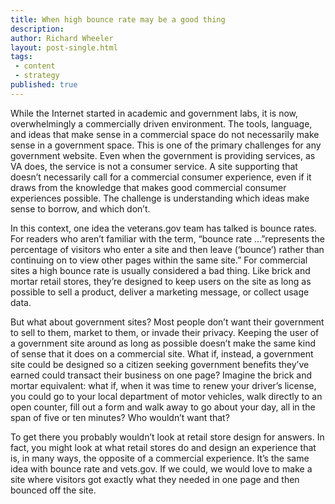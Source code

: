```yaml
---
title: When high bounce rate may be a good thing
description:
author: Richard Wheeler
layout: post-single.html
tags:
 - content
 - strategy
published: true
---
```


While the Internet started in academic and government labs, it is now, overwhelmingly a commercially driven environment. The tools, language, and ideas that make sense in a commercial space do not necessarily make sense in a government space. This is one of the primary challenges for any government website. Even when the government is providing services, as VA does, the service is not a consumer service. A site supporting that doesn’t necessarily call for a commercial consumer experience, even if it draws from the knowledge that makes good commercial consumer experiences possible. The challenge is understanding which ideas make sense to borrow, and which don’t.

<!--more-->
In this context, one idea the veterans.gov team has talked is bounce rates. For readers who aren’t familiar with the term, “bounce rate …”represents the percentage of visitors who enter a site and then leave (‘bounce’) rather than continuing on to view other pages within the same site.” For commercial sites a high bounce rate is usually considered a bad thing. Like brick and mortar retail stores, they’re designed to keep users on the site as long as possible to sell a product, deliver a marketing message, or collect usage data.


But what about government sites? Most people don’t want their government to sell to them, market to them, or invade their privacy. Keeping the user of a government site around as long as possible doesn’t make the same kind of sense that it does on a commercial site. What if, instead, a government site could be designed so a citizen seeking government benefits they’ve earned could transact their business on one page? Imagine the brick and mortar equivalent: what if, when it was time to renew your driver’s license, you could go to your local department of motor vehicles, walk directly to an open counter, fill out a form and walk away to go about your day, all in the span of five or ten minutes? Who wouldn’t want that?

To get there you probably wouldn’t look at retail store design for answers. In fact, you might look at what retail stores do and design an experience that is, in many ways, the opposite of a commercial experience. It’s the same idea with bounce rate and vets.gov. If we could, we would love to make a site where visitors got exactly what they needed in one page and then bounced off the site.
